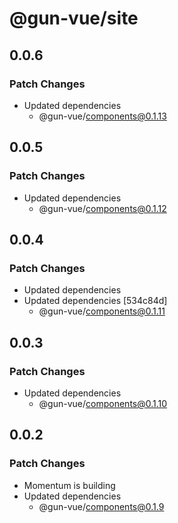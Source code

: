 # @gun-vue/site

## 0.0.6

### Patch Changes

- Updated dependencies
  - @gun-vue/components@0.1.13

## 0.0.5

### Patch Changes

- Updated dependencies
  - @gun-vue/components@0.1.12

## 0.0.4

### Patch Changes

- Updated dependencies
- Updated dependencies [534c84d]
  - @gun-vue/components@0.1.11

## 0.0.3

### Patch Changes

- Updated dependencies
  - @gun-vue/components@0.1.10

## 0.0.2

### Patch Changes

- Momentum is building
- Updated dependencies
  - @gun-vue/components@0.1.9
